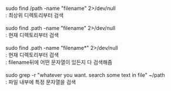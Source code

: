 <br> sudo find /path -name "filename" 2>/dev/null
<br> : 최상위 디렉토리부터 검색
<br> 
<br> sudo find .path -name "filename" 2>/dev/null
<br> : 현재 디렉토리부터 검색
<br> 
<br> sudo find .path -name "filename*" 2>/dev/null
<br> : 현재 디렉토리부터 검색
<br> : filename뒤에 어떤 문자열이 있든지 다 검색해줌
<br> 
<br> sudo grep -r "whatever you want. search some text in file" ~/path
<br> : 파일 내부에 특정 문자열을 검색

